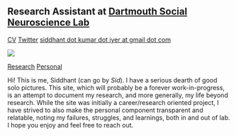 ## Research Assistant at [Dartmouth Social Neuroscience Lab](http://www.dartmouth-socialneurolab.com)
[CV](https://drive.google.com/file/d/1re4ELCf2sCyWzUF3h9sbAehXcIgBKgx4/view?usp=sharing) [Twitter](https://twitter.com/SiddhantIyer6) [siddhant dot kumar dot iyer at gmail dot com](<ahref="mailto:siddhant.kumar.iyer@gmail.com">)

![](images/sid.jpg)

[Research](Research.md)
[Personal](Personal.md)

Hi! This is me, Siddhant (can go by _Sid_). I have a serious dearth of good solo pictures.
This site, which will probably be a forever work-in-progress, is an attempt to document my research, and more generally, my life beyond research. While the site was initially a career/research oriented project, I have strived to also make the personal component transparent and relatable, noting my failures, struggles, and learnings, both in and out of lab. I hope you enjoy and feel free to reach out.
